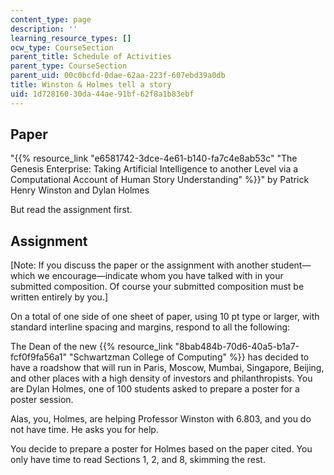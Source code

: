 ```yaml
---
content_type: page
description: ''
learning_resource_types: []
ocw_type: CourseSection
parent_title: Schedule of Activities
parent_type: CourseSection
parent_uid: 00c0bcfd-0dae-62aa-223f-607ebd39a0db
title: Winston & Holmes tell a story
uid: 1d728160-30da-44ae-91bf-62f8a1b83ebf
---
```


Paper
-----

"{{% resource_link "e6581742-3dce-4e61-b140-fa7c4e8ab53c" "The Genesis Enterprise: Taking Artificial Intelligence to another Level via a Computational Account of Human Story Understanding" %}}" by Patrick Henry Winston and Dylan Holmes

But read the assignment first.

Assignment
----------

\[Note: If you discuss the paper or the assignment with another student—which we encourage—indicate whom you have talked with in your submitted composition. Of course your submitted composition must be written entirely by you.\]

On a total of one side of one sheet of paper, using 10 pt type or larger, with standard interline spacing and margins, respond to all the following:

The Dean of the new {{% resource_link "8bab484b-70d6-40a5-b1a7-fcf0f9fa56a1" "Schwartzman College of Computing" %}} has decided to have a roadshow that will run in Paris, Moscow, Mumbai, Singapore, Beijing, and other places with a high density of investors and philanthropists. You are Dylan Holmes, one of 100 students asked to prepare a poster for a poster session.

Alas, you, Holmes, are helping Professor Winston with 6.803, and you do not have time. He asks you for help.

You decide to prepare a poster for Holmes based on the paper cited. You only have time to read Sections 1, 2, and 8, skimming the rest.